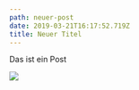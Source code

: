 ```yaml
---
path: neuer-post
date: 2019-03-21T16:17:52.719Z
title: Neuer Titel
---
```

Das ist ein Post

![](/assets/triregio_header_basel_hoch.jpg)
